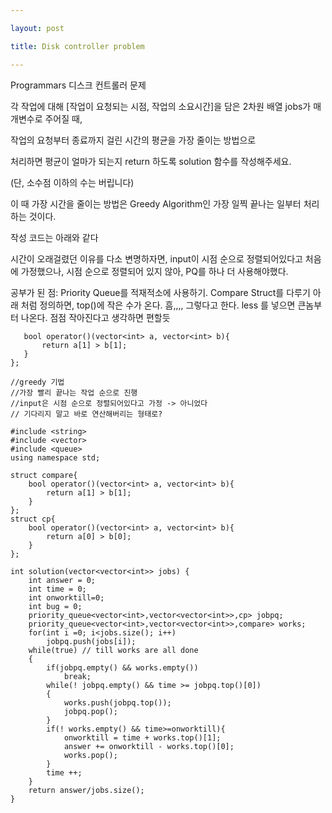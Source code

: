 ```yaml
---

layout: post

title: Disk controller problem

---
```


Programmars 디스크 컨트롤러 문제

각 작업에 대해 [작업이 요청되는 시점, 작업의 소요시간]을 담은 2차원 배열 jobs가 매개변수로 주어질 때,

작업의 요청부터 종료까지 걸린 시간의 평균을 가장 줄이는 방법으로

처리하면 평균이 얼마가 되는지 return 하도록 solution 함수를 작성해주세요.

(단, 소수점 이하의 수는 버립니다)

이 때 가장 시간을 줄이는 방법은 Greedy Algorithm인 가장 일찍 끝나는 일부터 처리하는 것이다.

작성 코드는 아래와 같다

시간이 오래걸렸던 이유를 다소 변명하자면, input이 시점 순으로 정렬되어있다고 처음에 가정했으나, 시점 순으로 정렬되어 있지 않아, PQ를 하나 더 사용해야했다.

공부가 된 점: Priority Queue를 적재적소에 사용하기.
Compare Struct를 다루기
 아래 처럼 정의하면, top()에 작은 수가 온다. 흠,,,, 그렇다고 한다. 
 less<int> 를 넣으면 큰놈부터 나온다. 점점 작아진다고 생각하면 편할듯
  
 ``` struct compare{
    bool operator()(vector<int> a, vector<int> b){
        return a[1] > b[1];
    }
};
```
 

```
//greedy 기법
//가장 빨리 끝나는 작업 순으로 진행
//input은 시점 순으로 정렬되어있다고 가정 -> 아니었다 
// 기다리지 말고 바로 연산해버리는 형태로?

#include <string>
#include <vector>
#include <queue>
using namespace std;

struct compare{
    bool operator()(vector<int> a, vector<int> b){
        return a[1] > b[1];
    }
};
struct cp{
    bool operator()(vector<int> a, vector<int> b){
        return a[0] > b[0];
    }
};

int solution(vector<vector<int>> jobs) {
    int answer = 0;
    int time = 0;
    int onworktill=0;
    int bug = 0;
    priority_queue<vector<int>,vector<vector<int>>,cp> jobpq;
    priority_queue<vector<int>,vector<vector<int>>,compare> works;
    for(int i =0; i<jobs.size(); i++)
        jobpq.push(jobs[i]);
    while(true) // till works are all done
    {
        if(jobpq.empty() && works.empty())
            break;
        while(! jobpq.empty() && time >= jobpq.top()[0])
        {
            works.push(jobpq.top());
            jobpq.pop();
        }
        if(! works.empty() && time>=onworktill){
            onworktill = time + works.top()[1];
            answer += onworktill - works.top()[0];
            works.pop();            
        }
        time ++;
    }
    return answer/jobs.size();
}
```


[jekyll-docs]: https://jekyllrb.com/docs/home
[jekyll-gh]:   https://github.com/jekyll/jekyll
[jekyll-talk]: https://talk.jekyllrb.com/
